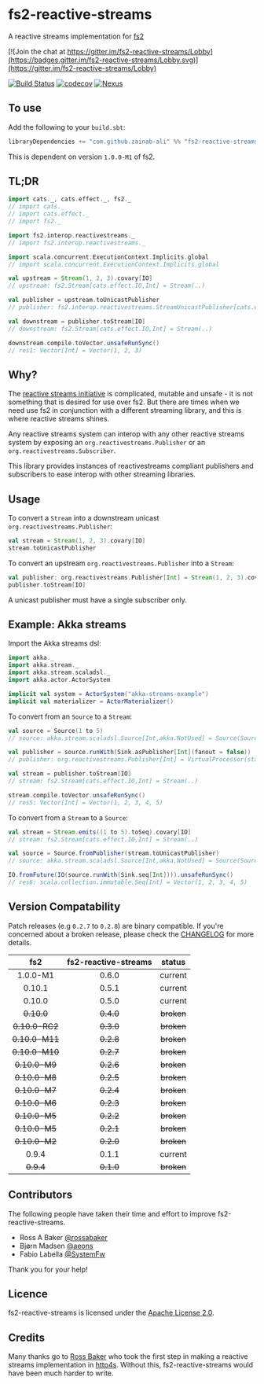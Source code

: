 # fs2-reactive-streams
A reactive streams implementation for [fs2](https://github.com/functional-streams-for-scala/fs2)

[![Join the chat at https://gitter.im/fs2-reactive-streams/Lobby](https://badges.gitter.im/fs2-reactive-streams/Lobby.svg)](https://gitter.im/fs2-reactive-streams/Lobby)


[![Build Status](https://travis-ci.org/zainab-ali/fs2-reactive-streams.svg?branch=master)](http://travis-ci.org/zainab-ali/fs2-reactive-streams)
[![codecov](https://codecov.io/gh/zainab-ali/fs2-reactive-streams/branch/master/graph/badge.svg)](https://codecov.io/gh/zainab-ali/fs2-reactive-streams)
[![Nexus](https://img.shields.io/nexus/r/https/oss.sonatype.org/com.github.zainab-ali/fs2-reactive-streams_2.12.svg)](https://oss.sonatype.org/content/groups/public/com/github/zainab-ali/fs2-reactive-streams_2.12/)

## To use

Add the following to your `build.sbt`:

```scala
libraryDependencies += "com.github.zainab-ali" %% "fs2-reactive-streams" % "0.6.0"
```
This is dependent on version `1.0.0-M1` of fs2.

## TL;DR


```scala
import cats._, cats.effect._, fs2._
// import cats._
// import cats.effect._
// import fs2._

import fs2.interop.reactivestreams._
// import fs2.interop.reactivestreams._

import scala.concurrent.ExecutionContext.Implicits.global
// import scala.concurrent.ExecutionContext.Implicits.global

val upstream = Stream(1, 2, 3).covary[IO]
// upstream: fs2.Stream[cats.effect.IO,Int] = Stream(..)

val publisher = upstream.toUnicastPublisher
// publisher: fs2.interop.reactivestreams.StreamUnicastPublisher[cats.effect.IO,Int] = fs2.interop.reactivestreams.StreamUnicastPublisher@255c4c49

val downstream = publisher.toStream[IO]
// downstream: fs2.Stream[cats.effect.IO,Int] = Stream(..)

downstream.compile.toVector.unsafeRunSync()
// res1: Vector[Int] = Vector(1, 2, 3)
```

## Why?

The [reactive streams initiative](http://www.reactive-streams.org/) is complicated, mutable and unsafe - it is not something that is desired for use over fs2.
But there are times when we need use fs2 in conjunction with a different streaming library, and this is where reactive streams shines.

Any reactive streams system can interop with any other reactive streams system by exposing an `org.reactivestreams.Publisher` or an `org.reactivestreams.Subscriber`.

This library provides instances of reactivestreams compliant publishers and subscribers to ease interop with other streaming libraries.

## Usage


To convert a `Stream` into a downstream unicast `org.reactivestreams.Publisher`:

```scala
val stream = Stream(1, 2, 3).covary[IO]
stream.toUnicastPublisher
```

To convert an upstream `org.reactivestreams.Publisher` into a `Stream`:

```scala
val publisher: org.reactivestreams.Publisher[Int] = Stream(1, 2, 3).covary[IO].toUnicastPublisher
publisher.toStream[IO]
```

A unicast publisher must have a single subscriber only.

## Example: Akka streams

Import the Akka streams dsl:

```scala
import akka._
import akka.stream._
import akka.stream.scaladsl._
import akka.actor.ActorSystem

implicit val system = ActorSystem("akka-streams-example")
implicit val materializer = ActorMaterializer()
```

To convert from an `Source` to a `Stream`:

```scala
val source = Source(1 to 5)
// source: akka.stream.scaladsl.Source[Int,akka.NotUsed] = Source(SourceShape(StatefulMapConcat.out(1584690409)))

val publisher = source.runWith(Sink.asPublisher[Int](fanout = false))
// publisher: org.reactivestreams.Publisher[Int] = VirtualProcessor(state = Publisher[StatefulMapConcat.out(1584690409)])

val stream = publisher.toStream[IO]
// stream: fs2.Stream[cats.effect.IO,Int] = Stream(..)

stream.compile.toVector.unsafeRunSync()
// res5: Vector[Int] = Vector(1, 2, 3, 4, 5)
```

To convert from a `Stream` to a `Source`:

```scala
val stream = Stream.emits((1 to 5).toSeq).covary[IO]
// stream: fs2.Stream[cats.effect.IO,Int] = Stream(..)

val source = Source.fromPublisher(stream.toUnicastPublisher)
// source: akka.stream.scaladsl.Source[Int,akka.NotUsed] = Source(SourceShape(PublisherSource.out(1636967086)))

IO.fromFuture(IO(source.runWith(Sink.seq[Int]))).unsafeRunSync()
// res6: scala.collection.immutable.Seq[Int] = Vector(1, 2, 3, 4, 5)
```



## Version Compatability

Patch releases (e.g `0.2.7` to `0.2.8`) are binary compatible.  If you're concerned about a broken release, please check the [CHANGELOG](CHANGELOG.md) for more details.


| fs2            | fs2-reactive-streams | status     |
|:--------------:|:--------------------:|:----------:|
| 1.0.0-M1       | 0.6.0                | current    |
| 0.10.1         | 0.5.1                | current    |
| 0.10.0         | 0.5.0                | current    |
| ~~0.10.0~~     | ~~0.4.0~~            | ~~broken~~ |
| ~~0.10.0-RC2~~ | ~~0.3.0~~            | ~~broken~~ |
| ~~0.10.0-M11~~ | ~~0.2.8~~            | ~~broken~~ |
| ~~0.10.0-M10~~ | ~~0.2.7~~            | ~~broken~~ |
| ~~0.10.0-M9~~  | ~~0.2.6~~            | ~~broken~~ |
| ~~0.10.0-M8~~  | ~~0.2.5~~            | ~~broken~~ |
| ~~0.10.0-M7~~  | ~~0.2.4~~            | ~~broken~~ |
| ~~0.10.0-M6~~  | ~~0.2.3~~            | ~~broken~~ |
| ~~0.10.0-M5~~  | ~~0.2.2~~            | ~~broken~~ |
| ~~0.10.0-M5~~  | ~~0.2.1~~            | ~~broken~~ |
| ~~0.10.0-M2~~  | ~~0.2.0~~            | ~~broken~~ |
| 0.9.4          | 0.1.1                | current    |
| ~~0.9.4~~      | ~~0.1.0~~            | ~~broken~~ |

## Contributors

The following people have taken their time and effort to improve fs2-reactive-streams.

* Ross A Baker [@rossabaker](https://github.com/rossabaker)
* Bjørn Madsen [@aeons](https://github.com/aeons)
* Fabio Labella [@SystemFw](https://github.com/SystemFw)

Thank you for your help!

## Licence

fs2-reactive-streams is licensed under the [Apache License 2.0](http://www.apache.org/licenses/LICENSE-2.0).

## Credits

Many thanks go to [Ross Baker](https://github.com/rossabaker) who took the first step in making a reactive streams implementation in [http4s](https://github.com/http4s/http4s).  Without this, fs2-reactive-streams would have been much harder to write.
